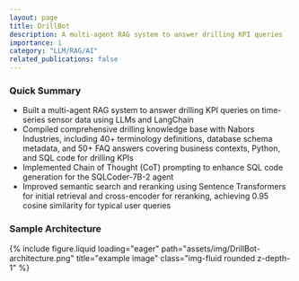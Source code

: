 ```yaml
---
layout: page
title: DrillBot
description: A multi-agent RAG system to answer drilling KPI queries 
importance: 1
category: "LLM/RAG/AI"
related_publications: false
---
```


### Quick Summary
- Built a multi-agent RAG system to answer drilling KPI queries on time-series sensor data using LLMs and LangChain
- Compiled comprehensive drilling knowledge base with Nabors Industries, including 40+ terminology definitions, database schema metadata, and 50+ FAQ answers covering business contexts, Python, and SQL code for drilling KPIs
- Implemented Chain of Thought (CoT) prompting to enhance SQL code generation for the SQLCoder-7B-2 agent
- Improved semantic search and reranking using Sentence Transformers for initial retrieval and cross-encoder for reranking, achieving 0.95 cosine similarity for typical user queries

### Sample Architecture
{% include figure.liquid loading="eager" path="assets/img/DrillBot-architecture.png" title="example image" class="img-fluid rounded z-depth-1" %}